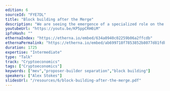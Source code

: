 ```yaml
---
edition: 6
sourceId: "FYE7DL"
title: "Block building after the Merge"
description: "We are seeing the emergence of a specialized role on the Ethereum network dedicated to assembling the contents of each block as the ecosystem grows and the impact of \"maximum extractable value\" (MEV) becomes clear. This talk investigates block building after the Merge and what considerations the move to proof-of-stake brings to the process along with what norms we should strive for to avoid dangerous centralization pressures while maximizing validator profits."
youtubeUrl: "https://youtu.be/KP5ppCRH0iM"
ipfsHash: ""
ethernaIndex: "https://etherna.io/embed/634a0940c02259b06a2ffcdb"
ethernaPermalink: "https://etherna.io/embed/ab699718f7853852b8077d81fdb8eebcfa96029c65227eb98d68261449e6278e"
duration: 1725
expertise: "Intermediate"
type: "Talk"
track: "Cryptoeconomics"
tags: ["Cryptoeconomics"]
keywords: ["mev","proposer-builder separation","block building"]
speakers: ["Alex Stokes"]
slidesUrl: "/resources/6/block-building-after-the-merge.pdf"
---
```

